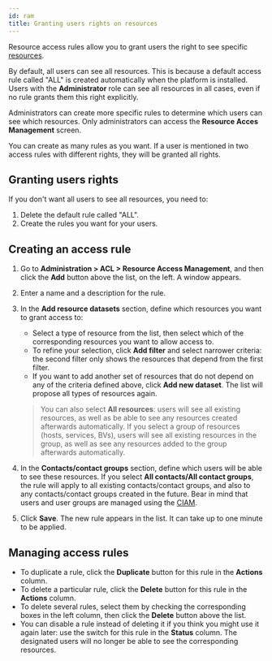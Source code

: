 ```yaml
---
id: ram
title: Granting users rights on resources
---
```


Resource access rules allow you to grant users the right to see specific [resources](../resources/glossary.md#resource).

By default, all users can see all resources. This is because a default access rule called "ALL" is created automatically when the platform is installed. Users with the **Administrator** role can see all resources in all cases, even if no rule grants them this right explicitly.

Administrators can create more specific rules to determine which users can see which resources. Only administrators can access the **Resource Acces Management** screen.

You can create as many rules as you want. If a user is mentioned in two access rules with different rights, they will be granted all rights.

## Granting users rights

If you don't want all users to see all resources, you need to:

1. Delete the default rule called "ALL".
2. Create the rules you want for your users.

## Creating an access rule

1. Go to **Administration > ACL > Resource Access Management**, and then click the **Add** button above the list, on the left. A window appears.
2. Enter a name and a description for the rule.
3. In the **Add resource datasets** section, define which resources you want to grant access to:
   * Select a type of resource from the list, then select which of the corresponding resources you want to allow access to.
   * To refine your selection, click **Add filter** and select narrower criteria: the second filter only shows the resources that depend from the first filter.
   * If you want to add another set of resources that do not depend on any of the criteria defined above, click **Add new dataset**. The list will propose all types of resources again.

   > You can also select **All resources**: users will see all existing resources, as well as be able to see any resources created afterwards automatically.
   > If you select a group of resources (hosts, services, BVs), users will see all existing resources in the group, as well as see any resources added to the group afterwards automatically.

4. In the **Contacts/contact groups** section, define which users will be able to see these resources. If you select **All contacts/All contact groups**, the rule will apply to all existing contacts/contact groups, and also to any contacts/contact groups created in the future. Bear in mind that users and user groups are managed using the [CIAM](../ciam/ciam.md).

5. Click **Save**. The new rule appears in the list. It can take up to one minute to be applied.

## Managing access rules

* To duplicate a rule, click the **Duplicate** button for this rule in the **Actions** column.
* To delete a particular rule, click the **Delete** button for this rule in the **Actions** column.
* To delete several rules, select them by checking the corresponding boxes in the left column, then click the **Delete** button above the list.
* You can disable a rule instead of deleting it if you think you might use it again later: use the switch for this rule in the **Status** column. The designated users will no longer be able to see the corresponding resources.
